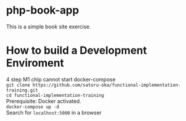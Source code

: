 # php-book-app
This is a simple book site exercise.
# How to build a Development Enviroment
4 step M1 chip cannot start docker-compose<br> 
`git clone https://github.com/satoru-oka/functional-implementation-training.git`<br>
`cd functional-implementation-training`<br>
Prerequisite: Docker activated.<br>
`docker-compose up -d`<br>
Search for `localhost:5000` in a browser
